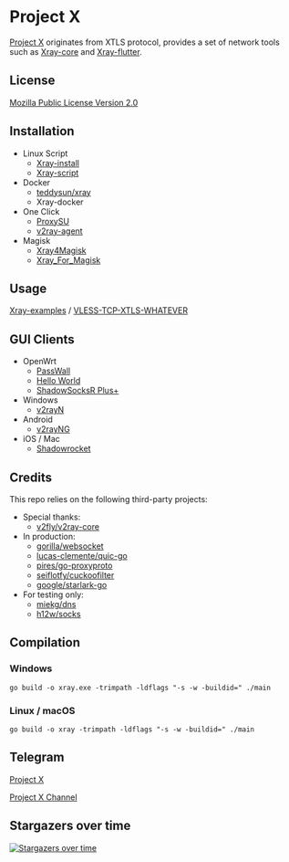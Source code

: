# Project X

[Project X](https://github.com/XTLS) originates from XTLS protocol, provides a set of network tools such as [Xray-core](https://github.com/XTLS/Xray-core) and [Xray-flutter](https://github.com/XTLS/Xray-flutter).

## License

[Mozilla Public License Version 2.0](https://github.com/XTLS/Xray-core/blob/main/LICENSE)

## Installation

- Linux Script
  - [Xray-install](https://github.com/XTLS/Xray-install)
  - [Xray-script](https://github.com/kirin10000/Xray-script)
- Docker
  - [teddysun/xray](https://hub.docker.com/r/teddysun/xray)
  - Xray-docker
- One Click
  - [ProxySU](https://github.com/proxysu/ProxySU)
  - [v2ray-agent](https://github.com/mack-a/v2ray-agent)
- Magisk
  - [Xray4Magisk](https://github.com/CerteKim/Xray4Magisk)
  - [Xray_For_Magisk](https://github.com/E7KMbb/Xray_For_Magisk)

## Usage

[Xray-examples](https://github.com/XTLS/Xray-examples) / [VLESS-TCP-XTLS-WHATEVER](https://github.com/XTLS/Xray-examples/tree/main/VLESS-TCP-XTLS-WHATEVER)

## GUI Clients

- OpenWrt
  - [PassWall](https://github.com/xiaorouji/openwrt-passwall)
  - [Hello World](https://github.com/jerrykuku/luci-app-vssr)
  - [ShadowSocksR Plus+](https://github.com/fw876/helloworld)
- Windows
  - [v2rayN](https://github.com/2dust/v2rayN)
- Android
  - [v2rayNG](https://github.com/2dust/v2rayNG)
- iOS / Mac
  - [Shadowrocket](https://apps.apple.com/app/shadowrocket/id932747118)

## Credits

This repo relies on the following third-party projects:

- Special thanks:
  - [v2fly/v2ray-core](https://github.com/v2fly/v2ray-core)
- In production:
  - [gorilla/websocket](https://github.com/gorilla/websocket)
  - [lucas-clemente/quic-go](https://github.com/lucas-clemente/quic-go)
  - [pires/go-proxyproto](https://github.com/pires/go-proxyproto)
  - [seiflotfy/cuckoofilter](https://github.com/seiflotfy/cuckoofilter)
  - [google/starlark-go](https://github.com/google/starlark-go)
- For testing only:
  - [miekg/dns](https://github.com/miekg/dns)
  - [h12w/socks](https://github.com/h12w/socks)

## Compilation

### Windows

```
go build -o xray.exe -trimpath -ldflags "-s -w -buildid=" ./main
```

### Linux / macOS

```
go build -o xray -trimpath -ldflags "-s -w -buildid=" ./main
```

## Telegram

[Project X](https://t.me/projectXray)

[Project X Channel](https://t.me/projectXtls)

## Stargazers over time

[![Stargazers over time](https://starchart.cc/XTLS/Xray-core.svg)](https://starchart.cc/XTLS/Xray-core)
